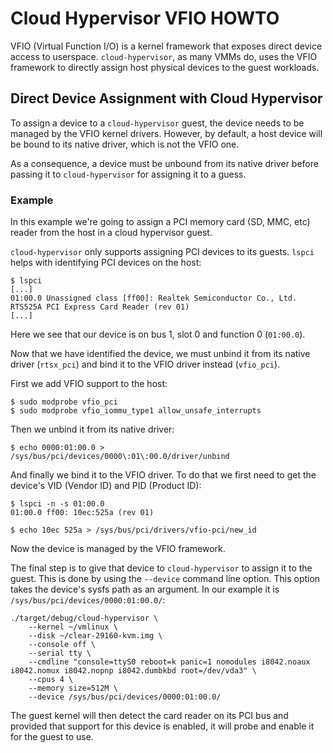 # Cloud Hypervisor VFIO HOWTO

VFIO (Virtual Function I/O) is a kernel framework that exposes direct device
access to userspace. `cloud-hypervisor`, as many VMMs do, uses the VFIO
framework to directly assign host physical devices to the guest workloads.

## Direct Device Assignment with Cloud Hypervisor

To assign a device to a `cloud-hypervisor` guest, the device needs to be managed
by the VFIO kernel drivers. However, by default, a host device will be bound to
its native driver, which is not the VFIO one.

As a consequence, a device must be unbound from its native driver before passing
it to `cloud-hypervisor` for assigning it to a guess.

### Example

In this example we're going to assign a PCI memory card (SD, MMC, etc) reader
from the host in a cloud hypervisor guest.

`cloud-hypervisor` only supports assigning PCI devices to its guests. `lspci`
helps with identifying PCI devices on the host:

```
$ lspci
[...]
01:00.0 Unassigned class [ff00]: Realtek Semiconductor Co., Ltd. RTS525A PCI Express Card Reader (rev 01)
[...]
```

Here we see that our device is on bus 1, slot 0 and function 0 (`01:00.0`).

Now that we have identified the device, we must unbind it from its native driver
(`rtsx_pci`) and bind it to the VFIO driver instead (`vfio_pci`).

First we add VFIO support to the host:

```
$ sudo modprobe vfio_pci
$ sudo modprobe vfio_iommu_type1 allow_unsafe_interrupts
```

Then we unbind it from its native driver:

```
$ echo 0000:01:00.0 > /sys/bus/pci/devices/0000\:01\:00.0/driver/unbind
```

And finally we bind it to the VFIO driver. To do that we first need to get the
device's VID (Vendor ID) and PID (Product ID):

```
$ lspci -n -s 01:00.0
01:00.0 ff00: 10ec:525a (rev 01)

$ echo 10ec 525a > /sys/bus/pci/drivers/vfio-pci/new_id
```

Now the device is managed by the VFIO framework.

The final step is to give that device to `cloud-hypervisor` to assign it to the
guest. This is done by using the `--device` command line option. This option
takes the device's sysfs path as an argument. In our example it is
`/sys/bus/pci/devices/0000:01:00.0/`:

```
./target/debug/cloud-hypervisor \
    --kernel ~/vmlinux \
    --disk ~/clear-29160-kvm.img \
    --console off \
    --serial tty \
    --cmdline "console=ttyS0 reboot=k panic=1 nomodules i8042.noaux i8042.nomux i8042.nopnp i8042.dumbkbd root=/dev/vda3" \
    --cpus 4 \
    --memory size=512M \
    --device /sys/bus/pci/devices/0000:01:00.0/
```

The guest kernel will then detect the card reader on its PCI bus and provided
that support for this device is enabled, it will probe and enable it for the
guest to use.


